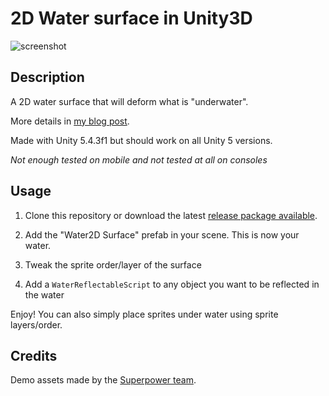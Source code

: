 # 2D Water surface in Unity3D

![screenshot](screenshot.gif)

## Description

A 2D water surface that will deform what is "underwater".

More details in [my blog post](http://dmayance.com/water-surface-2d-unity/).

Made with Unity 5.4.3f1 but should work on all Unity 5 versions.

*Not enough tested on mobile and not tested at all on consoles*

## Usage

1. Clone this repository or download the latest [release package available](https://github.com/valryon/water2d-unity/releases).

2. Add the "Water2D Surface" prefab in your scene. This is now your water.

3. Tweak the sprite order/layer of the surface

4. Add a `WaterReflectableScript` to any object you want to be reflected in the water

Enjoy! You can also simply place sprites under water using sprite layers/order.

## Credits

Demo assets made by the [Superpower team](https://github.com/sparklinlabs/superpowers-asset-packs).
